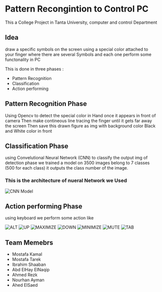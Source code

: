 # Pattern Recongintion to Control PC 

This a College Project in Tanta University, computer and control Department 

## Idea 
draw a specific symbols on the screen using a special color attached to your finger 
where there are several Symbols and each one perform some functonality in PC

This is done in three phases :
* Pattern Recognition
* Classification 
* Action performing 

## Pattern Recognition Phase 

Using Opencv to detect the special color in Hand once it appears in front of camera 
Then make contineous line tracing the finger until it gets far away the screen 
Then save this drawn figure as img with background color Black and White color in front 

## Classification Phase 

using Convelutional Neural Network (CNN) to classify the output img of detection phase 
we trained a model on 3500 images belong to 7 classes (500 for each class)
it outputs the class number of the image.
### This is the architecture of nueral Network we Used
![CNN Model](https://github.com/dar4kamal/Pattern-Recognition-to-Control-Pc/blob/master/CNN-example-block-diagram.jpg?raw=true)

## Action performing Phase 

using keyboard we perform some action like 

![ALT](https://github.com/dar4kamal/Pattern-Recognition-to-Control-Pc/blob/master/action/alt-Symbol.PNG?raw=true)
![UP](https://github.com/dar4kamal/Pattern-Recognition-to-Control-Pc/blob/master/action/up-Symbol.PNG?raw=true)
![MAXIMIZE](https://github.com/dar4kamal/Pattern-Recognition-to-Control-Pc/blob/master/action/maxi-Symbol.PNG?raw=true)
![DOWN](https://github.com/dar4kamal/Pattern-Recognition-to-Control-Pc/blob/master/action/down-Symbol.PNG?raw=true)
![MINIMIZE](https://github.com/dar4kamal/Pattern-Recognition-to-Control-Pc/blob/master/action/mini-Symbol.PNG?raw=true)
![MUTE](https://github.com/dar4kamal/Pattern-Recognition-to-Control-Pc/blob/master/action/mute-Symbol.PNG?raw=true)
![TAB](https://github.com/dar4kamal/Pattern-Recognition-to-Control-Pc/blob/master/action/tab-Symbol.PNG?raw=true)

## Team Memebrs

* Mostafa Kamal
* Mostafa Tarek 
* Ibrahim Shaaban
* Abd ElHay ElNaqip
* Ahmed Rezk
* Nourhan Ayman 
* Ahed ElSaed
